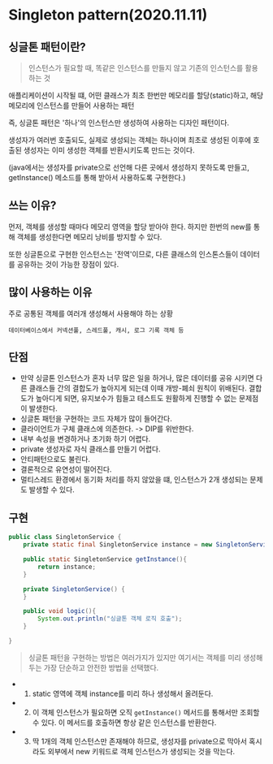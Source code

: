 # Singleton pattern(2020.11.11)

## 싱글톤 패턴이란?
> 인스턴스가 필요할 때, 똑같은 인스턴스를 만들지 않고 기존의 인스턴스를 활용하는 것

애플리케이션이 시작될 떄, 어떤 클래스가 최초 한번만 메모리를 할당(static)하고, 해당 메모리에 인스턴스를 만들어 사용하는 패턴 

즉, 싱글톤 패턴은 '하나'의 인스턴스만 생성하여 사용하는 디자인 패턴이다. 

생성자가 여러번 호출되도, 실제로 생성되는 객체는 하나이며 최초로 생성된 이후에 호출된 생성자는 이미 생성한 객체를 반환시키도록 만드는 것이다. 

(java에서는 생성자를 private으로 선언해 다른 곳에서 생성하지 못하도록 만들고, getInstance() 메소드를 통해 받아서 사용하도록 구현한다.)

## 쓰는 이유?
먼저, 객체를 생성할 때마다 메모리 영역을 할당 받아야 한다. 하지만 한번의 new를 통해 객체를 생성한다면 메모리 낭비를 방지할 수 있다. 

또한 싱글톤으로 구현한 인스턴스는 '전역'이므로, 다른 클래스의 인스톤스들이 데이터를 공유하는 것이 가능한 장점이 있다.

## 많이 사용하는 이유 
주로 공통된 객체를 여러개 생성해서 사용해야 하는 상황
 
 	데이터베이스에서 커넥션풀, 스레드풀, 캐시, 로그 기록 객체 등
 

## 단점
-  만약 싱글톤 인스턴스가 혼자 너무 많은 일을 하거나, 많은 데이터를 공유 시키면 다른 클래스들 간의 결합도가 높아지게 되는데 이때 개방-폐쇠 원칙이 위배된다. 결합도가 높아디게 되면, 유지보수가 힘들고 테스트도 원활하게 진행할 수 없는 문제점이 발생한다. 
-  싱글톤 패턴을 구현하는 코드 자체가 많이 들어간다.
-  클라이언트가 구체 클래스에 의존한다. -> DIP를 위반한다. 
-  내부 속성을 변경하거나  초기화 하기 어렵다.
-  private 생성자로 자식 클래스를 만들기 어렵다.
-  안티패턴으로도 불린다. 
-  결론적으로 유연성이 떨어진다.
-  멀티스레드 환경에서 동기화 처리를 하지 않았을 떄, 인스턴스가 2개 생성되는 문제도 발생할 수 있다.

## 구현 
```java
public class SingletonService {
    private static final SingletonService instance = new SingletonService();

    public static SingletonService getInstance(){
        return instance;
    }

    private SingletonService() {
    }

    public void logic(){
        System.out.println("싱글톤 객체 로직 호출");
    }

}
```
> 싱글톤 패턴을 구현하는 방법은 여러가지가 있지만 여기서는 객체를 미리 생성해두는 가장 단순하고 안전한 방법을 선택했다. 

- 1. static 영역에 객체 instance를 미리 하나 생성해서 올려둔다.
- 2. 이 객체 인스턴스가 필요하면 오직 `getInstance()` 메서드를 통해서만 조회할 수 있다. 이 메서드를 호출하면 항상 같은 인스턴스를 반환한다. 
- 3. 딱 1개의 객체 인스턴스만 존재해야 하므로, 생성자를 private으로 막아서 혹시라도 외부에서 new 키워드로 객체 인스턴스가 생성되는 것을 막는다. 
 
